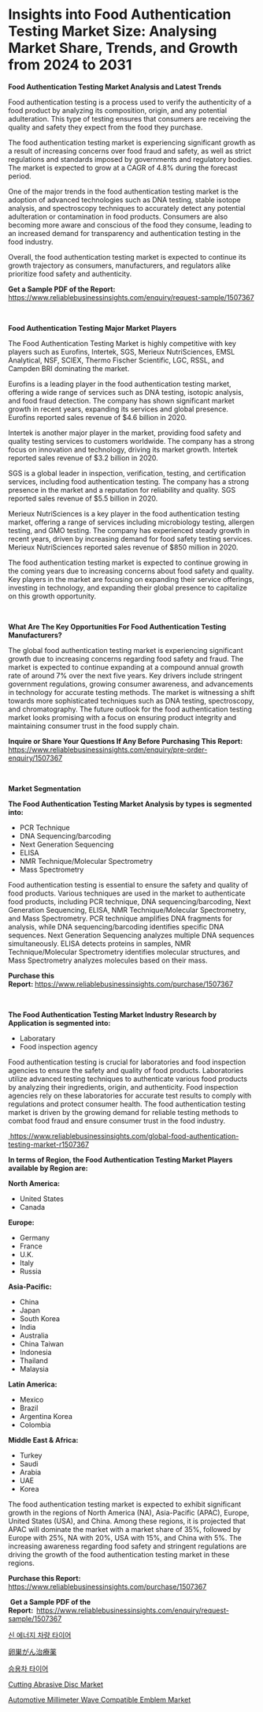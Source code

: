 <p><h1>Insights into Food Authentication Testing Market Size: Analysing Market Share, Trends, and Growth from 2024 to 2031</h1></p><p><strong>Food Authentication Testing Market Analysis and Latest Trends</strong></p>
<p><p>Food authentication testing is a process used to verify the authenticity of a food product by analyzing its composition, origin, and any potential adulteration. This type of testing ensures that consumers are receiving the quality and safety they expect from the food they purchase.</p><p>The food authentication testing market is experiencing significant growth as a result of increasing concerns over food fraud and safety, as well as strict regulations and standards imposed by governments and regulatory bodies. The market is expected to grow at a CAGR of 4.8% during the forecast period.</p><p>One of the major trends in the food authentication testing market is the adoption of advanced technologies such as DNA testing, stable isotope analysis, and spectroscopy techniques to accurately detect any potential adulteration or contamination in food products. Consumers are also becoming more aware and conscious of the food they consume, leading to an increased demand for transparency and authentication testing in the food industry.</p><p>Overall, the food authentication testing market is expected to continue its growth trajectory as consumers, manufacturers, and regulators alike prioritize food safety and authenticity.</p></p>
<p><strong>Get a Sample PDF of the Report:&nbsp;</strong> <a href="https://www.reliablebusinessinsights.com/enquiry/request-sample/1507367">https://www.reliablebusinessinsights.com/enquiry/request-sample/1507367</a></p>
<p>&nbsp;</p>
<p><strong>Food Authentication Testing Major Market Players</strong></p>
<p><p>The Food Authentication Testing Market is highly competitive with key players such as Eurofins, Intertek, SGS, Merieux NutriSciences, EMSL Analytical, NSF, SCIEX, Thermo Fischer Scientific, LGC, RSSL, and Campden BRI dominating the market.</p><p>Eurofins is a leading player in the food authentication testing market, offering a wide range of services such as DNA testing, isotopic analysis, and food fraud detection. The company has shown significant market growth in recent years, expanding its services and global presence. Eurofins reported sales revenue of $4.6 billion in 2020.</p><p>Intertek is another major player in the market, providing food safety and quality testing services to customers worldwide. The company has a strong focus on innovation and technology, driving its market growth. Intertek reported sales revenue of $3.2 billion in 2020.</p><p>SGS is a global leader in inspection, verification, testing, and certification services, including food authentication testing. The company has a strong presence in the market and a reputation for reliability and quality. SGS reported sales revenue of $5.5 billion in 2020.</p><p>Merieux NutriSciences is a key player in the food authentication testing market, offering a range of services including microbiology testing, allergen testing, and GMO testing. The company has experienced steady growth in recent years, driven by increasing demand for food safety testing services. Merieux NutriSciences reported sales revenue of $850 million in 2020. </p><p>The food authentication testing market is expected to continue growing in the coming years due to increasing concerns about food safety and quality. Key players in the market are focusing on expanding their service offerings, investing in technology, and expanding their global presence to capitalize on this growth opportunity.</p></p>
<p>&nbsp;</p>
<p><strong>What Are The Key Opportunities For Food Authentication Testing Manufacturers?</strong></p>
<p><p>The global food authentication testing market is experiencing significant growth due to increasing concerns regarding food safety and fraud. The market is expected to continue expanding at a compound annual growth rate of around 7% over the next five years. Key drivers include stringent government regulations, growing consumer awareness, and advancements in technology for accurate testing methods. The market is witnessing a shift towards more sophisticated techniques such as DNA testing, spectroscopy, and chromatography. The future outlook for the food authentication testing market looks promising with a focus on ensuring product integrity and maintaining consumer trust in the food supply chain.</p></p>
<p><strong>Inquire or Share Your Questions If Any Before Purchasing This Report:</strong> <a href="https://www.reliablebusinessinsights.com/enquiry/pre-order-enquiry/1507367">https://www.reliablebusinessinsights.com/enquiry/pre-order-enquiry/1507367</a></p>
<p>&nbsp;</p>
<p><strong>Market Segmentation</strong></p>
<p><strong>The Food Authentication Testing Market Analysis by types is segmented into:</strong></p>
<p><ul><li>PCR Technique</li><li>DNA Sequencing/barcoding</li><li>Next Generation Sequencing</li><li>ELISA</li><li>NMR Technique/Molecular Spectrometry</li><li>Mass Spectrometry</li></ul></p>
<p><p>Food authentication testing is essential to ensure the safety and quality of food products. Various techniques are used in the market to authenticate food products, including PCR technique, DNA sequencing/barcoding, Next Generation Sequencing, ELISA, NMR Technique/Molecular Spectrometry, and Mass Spectrometry. PCR technique amplifies DNA fragments for analysis, while DNA sequencing/barcoding identifies specific DNA sequences. Next Generation Sequencing analyzes multiple DNA sequences simultaneously. ELISA detects proteins in samples, NMR Technique/Molecular Spectrometry identifies molecular structures, and Mass Spectrometry analyzes molecules based on their mass.</p></p>
<p><strong>Purchase this Report:&nbsp;</strong><a href="https://www.reliablebusinessinsights.com/purchase/1507367">https://www.reliablebusinessinsights.com/purchase/1507367</a></p>
<p>&nbsp;</p>
<p><strong>The Food Authentication Testing Market Industry Research by Application is segmented into:</strong></p>
<p><ul><li>Laboratary</li><li>Food inspection agency</li></ul></p>
<p><p>Food authentication testing is crucial for laboratories and food inspection agencies to ensure the safety and quality of food products. Laboratories utilize advanced testing techniques to authenticate various food products by analyzing their ingredients, origin, and authenticity. Food inspection agencies rely on these laboratories for accurate test results to comply with regulations and protect consumer health. The food authentication testing market is driven by the growing demand for reliable testing methods to combat food fraud and ensure consumer trust in the food industry.</p></p>
<p><a href="https://www.reliablebusinessinsights.com/global-food-authentication-testing-market-r1507367">&nbsp;https://www.reliablebusinessinsights.com/global-food-authentication-testing-market-r1507367</a></p>
<p><strong>In terms of Region, the Food Authentication Testing Market Players available by Region are:</strong></p>
<p>
    <p> <strong> North America: </strong>
        <ul>
            <li>United States</li>
            <li>Canada</li>
        </ul>
        </p> 
    <p> <strong> Europe: </strong>
        <ul>
            <li>Germany</li>
            <li>France</li>
            <li>U.K.</li>
            <li>Italy</li>
            <li>Russia</li>
        </ul>
        </p> 
    <p> <strong> Asia-Pacific: </strong>
        <ul>
            <li>China</li>
            <li>Japan</li>
            <li>South Korea</li>
            <li>India</li>
            <li>Australia</li>
            <li>China Taiwan</li>
            <li>Indonesia</li>
            <li>Thailand</li>
            <li>Malaysia</li>
        </ul>
        </p> 
    <p> <strong> Latin America: </strong>
        <ul>
            <li>Mexico</li>
            <li>Brazil</li>
            <li>Argentina Korea</li>
            <li>Colombia</li>
        </ul>
        </p> 
    <p> <strong> Middle East & Africa: </strong>
        <ul>
            <li>Turkey</li>
            <li>Saudi</li>
            <li>Arabia</li>
            <li>UAE</li>
            <li>Korea</li>
        </ul>
    </p>
    </p>
<p><p>The food authentication testing market is expected to exhibit significant growth in the regions of North America (NA), Asia-Pacific (APAC), Europe, United States (USA), and China. Among these regions, it is projected that APAC will dominate the market with a market share of 35%, followed by Europe with 25%, NA with 20%, USA with 15%, and China with 5%. The increasing awareness regarding food safety and stringent regulations are driving the growth of the food authentication testing market in these regions.</p></p>
<p><strong>Purchase this Report: </strong><a href="https://www.reliablebusinessinsights.com/purchase/1507367">https://www.reliablebusinessinsights.com/purchase/1507367</a></p>
<p>&nbsp;<strong>Get a Sample PDF of the Report:&nbsp;&nbsp;</strong><a href="https://www.reliablebusinessinsights.com/enquiry/request-sample/1507367">https://www.reliablebusinessinsights.com/enquiry/request-sample/1507367</a></p>
<p><strong></strong></p>
<p><p><a href="https://github.com/johneahan44556754/Market-Research-Report-List-1/blob/main/876999785516.md">신 에너지 차량 타이어</a></p><p><a href="https://github.com/mreklxf44233/Market-Research-Report-List-2/blob/main/726238793139.md">卵巣がん治療薬</a></p><p><a href="https://github.com/sougarounis/Market-Research-Report-List-4/blob/main/800991585517.md">승용차 타이어</a></p><p><a href="https://github.com/dx0328/Market-Research-Report-List-2/blob/main/cutting-abrasive-disc-market.md">Cutting Abrasive Disc Market</a></p><p><a href="https://github.com/juancolorado15/Market-Research-Report-List-2/blob/main/automotive-millimeter-wave-compatible-emblem-market.md">Automotive Millimeter Wave Compatible Emblem Market</a></p></p>